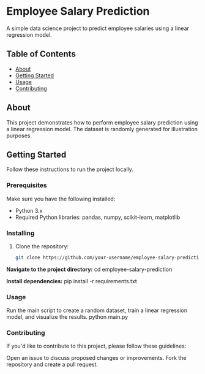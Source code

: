 # Employee Salary Prediction

A simple data science project to predict employee salaries using a linear regression model.

## Table of Contents

- [About](#about)
- [Getting Started](#getting-started)
- [Usage](#usage)
- [Contributing](#contributing)

## About

This project demonstrates how to perform employee salary prediction using a linear regression model. The dataset is randomly generated for illustration purposes.

## Getting Started

Follow these instructions to run the project locally.

### Prerequisites

Make sure you have the following installed:

- Python 3.x
- Required Python libraries: pandas, numpy, scikit-learn, matplotlib

### Installing

1. Clone the repository:

   ```bash
   git clone https://github.com/your-username/employee-salary-prediction.git

**Navigate to the project directory:**
    cd employee-salary-prediction

**Install dependencies:**
    pip install -r requirements.txt

### Usage
Run the main script to create a random dataset, train a linear regression model, and visualize the results.
    python main.py

### Contributing
If you'd like to contribute to this project, please follow these guidelines:

Open an issue to discuss proposed changes or improvements.
Fork the repository and create a pull request.